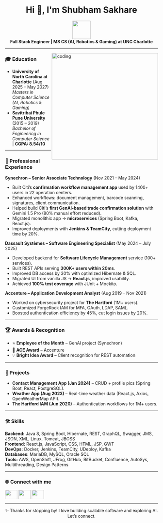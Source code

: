 <h1 align="center">Hi 👋, I'm Shubham Sakhare</h1>
<p align="center">
  <img src="https://media.giphy.com/media/hvRJCLFzcasrR4ia7z/giphy.gif" width="60" />
  <br>
  <strong>Full Stack Engineer | MS CS (AI, Robotics & Gaming) at UNC Charlotte</strong>
</p>

---

<img align="right" alt="coding" width="350" src="https://media.giphy.com/media/qgQUggAC3Pfv687qPC/giphy.gif" />

### 🎓 Education
- **University of North Carolina at Charlotte** (Aug 2025 – May 2027)  
  *Masters in Computer Science (AI, Robotics & Gaming)*  
- **Savitribai Phule Pune University** (2015 – 2019)  
  *Bachelor of Engineering in Computer Science* | **CGPA: 8.54/10**  

---

### 💼 Professional Experience
**Synechron – Senior Associate Technology** (Nov 2021 – May 2024)  
- Built Citi’s **confirmation workflow management app** used by 1400+ users in 22 operation centers.  
- Enhanced workflows: document management, barcode scanning, signatures, client communication.  
- Helped build Citi’s **first GenAI-based trade confirmation solution** with Gemini 1.5 Pro (80% manual effort reduced).  
- Migrated monolithic app → **microservices** (Spring Boot, Kafka, React.js).  
- Improved deployments with **Jenkins & TeamCity**, cutting deployment time by 20%.  

**Dassault Systèmes – Software Engineering Specialist** (May 2024 – July 2025)  
- Developed backend for **Software Lifecycle Management** service (100+ services).  
- Built REST APIs serving **300K+ users within 20ms**.  
- Improved DB access by 30% with optimized Hibernate & SQL.  
- Migrated UI from vanilla JS → **React.js**, improved usability.  
- Achieved **100% test coverage** with JUnit + Mockito.  

**Accenture – Application Development Analyst** (Aug 2019 – Nov 2021)  
- Worked on cybersecurity project for **The Hartford** (1M+ users).  
- Customized ForgeRock IAM for MFA, OAuth, LDAP, SAML.  
- Boosted authentication efficiency by 45%, cut login issues by 20%.  

---

### 🏆 Awards & Recognition
- ⭐ **Employee of the Month** – GenAI project (Synechron)  
- 🏅 **ACE Award** – Accenture  
- 💡 **Bright Idea Award** – Client recognition for REST automation  

---

### 🚀 Projects
- **Contact Management App (Jan 2024)** – CRUD + profile pics (Spring Boot, React, PostgreSQL).  
- **Weather App (Aug 2023)** – Real-time weather data (React.js, Axios, OpenWeatherMap API).  
- **The Hartford IAM (Jun 2020)** – Authentication workflows for 1M+ users.  

---

### 🛠️ Skills
**Backend:** Java 8, Spring Boot, Hibernate, REST, GraphQL, Swagger, JMS, JSON, XML, Linux, Tomcat, JBOSS  
**Frontend:** React.js, JavaScript, CSS, HTML, JSP, GWT  
**DevOps:** Docker, Jenkins, TeamCity, UDeploy, Kafka  
**Databases:** MariaDB, MySQL, Oracle SQL  
**Tools:** AWS, OpenShift, JFrog, GitHub, BitBucket, Confluence, AutoSys, Multithreading, Design Patterns  

---

### 🌐 Connect with me
<p align="left">
<a href="https://www.linkedin.com/in/shubhamsakharegem" target="blank"><img align="center" src="https://raw.githubusercontent.com/rahuldkjain/github-profile-readme-generator/master/src/images/icons/Social/linked-in-alt.svg" height="30" width="40" /></a>
<a href="https://github.com/ShubhamSakhareGEM" target="blank"><img align="center" src="https://raw.githubusercontent.com/rahuldkjain/github-profile-readme-generator/master/src/images/icons/Social/github.svg" height="30" width="40" /></a>
<a href="https://leetcode.com/shubhamsakharegem" target="blank"><img align="center" src="https://raw.githubusercontent.com/rahuldkjain/github-profile-readme-generator/master/src/images/icons/Social/leet-code.svg" height="30" width="40" /></a>
</p>

---

<p align="center">✨ Thanks for stopping by! I love building scalable software and exploring AI. Let’s connect.</p>
